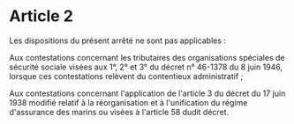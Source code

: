 # Article 2

Les dispositions du présent arrêté ne sont pas applicables :

Aux contestations concernant les tributaires des organisations spéciales de sécurité sociale visées aux 1°, 2° et 3° du décret n° 46-1378 du 8 juin 1946, lorsque ces contestations relèvent du contentieux administratif ;

Aux contestations concernant l'application de l'article 3 du décret du 17 juin 1938 modifié relatif à la réorganisation et à l'unification du régime d'assurance des marins ou visées à l'article 58 dudit décret.

